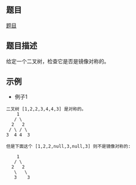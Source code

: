 ## 题目
[题目](https://leetcode-cn.com/problems/symmetric-tree/)

## 题目描述
给定一个二叉树，检查它是否是镜像对称的。

## 示例
- 例子1
```text
二叉树 [1,2,2,3,4,4,3] 是对称的。
    1
   / \
  2   2
 / \ / \
3  4 4  3

但是下面这个 [1,2,2,null,3,null,3] 则不是镜像对称的:

    1
   / \
  2   2
   \   \
   3    3
```